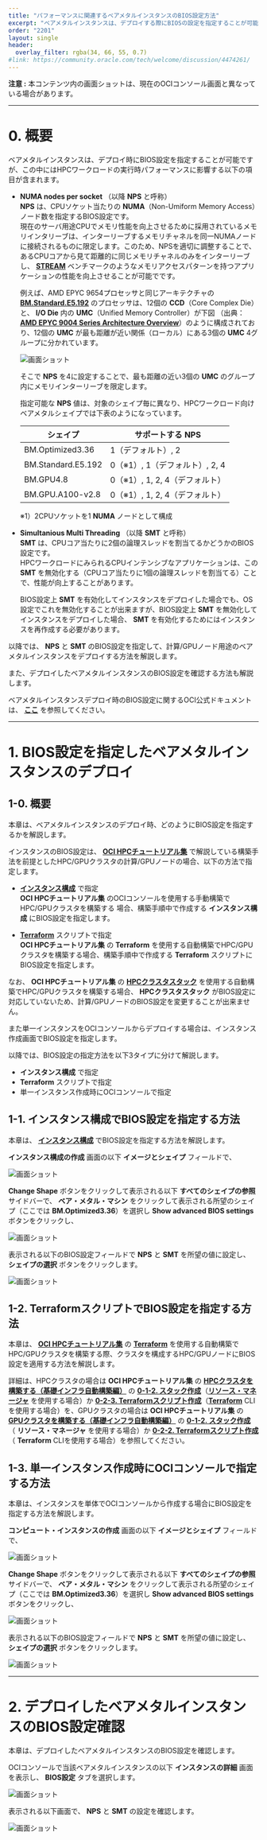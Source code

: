```yaml
---
title: "パフォーマンスに関連するベアメタルインスタンスのBIOS設定方法"
excerpt: "ベアメタルインスタンスは、デプロイする際にBIOSの設定を指定することが可能です。これらの設定は、NPS（NUMA nodes per socket）やSMT（Simultanious Multi Threading）といった、当該インスタンスの性能に影響するものが少なくありません。本パフォーマンス関連Tipsは、これらのBIOS設定を指定してHPC/GPUクラスタを構築する方法を解説します。"
order: "2201"
layout: single
header:
  overlay_filter: rgba(34, 66, 55, 0.7)
#link: https://community.oracle.com/tech/welcome/discussion/4474261/
---
```


**注意 :** 本コンテンツ内の画面ショットは、現在のOCIコンソール画面と異なっている場合があります。

***
# 0. 概要

ベアメタルインスタンスは、デプロイ時にBIOS設定を指定することが可能ですが、この中にはHPCワークロードの実行時パフォーマンスに影響する以下の項目が含まれます。

- **NUMA nodes per socket** （以降 **NPS** と呼称）  
  **NPS** は、CPUソケット当たりの **NUMA**（Non-Umiform Memory Access）ノード数を指定するBIOS設定です。  
  現在のサーバ用途CPUでメモリ性能を向上させるために採用されているメモリインタリーブは、インターリーブするメモリチャネルを同一NUMAノードに接続されるものに限定します。このため、NPSを適切に調整することで、あるCPUコアから見て距離的に同じメモリチャネルのみをインターリーブし、 **[STREAM](https://www.cs.virginia.edu/stream/)** ベンチマークのようなメモリアクセスパターンを持つアプリケーションの性能を向上させることが可能でです。

  例えば、AMD EPYC 9654プロセッサと同じアーキテクチャの **[BM.Standard.E5.192](https://docs.oracle.com/ja-jp/iaas/Content/Compute/References/computeshapes.htm#bm-standard)** のプロセッサは、12個の **CCD**（Core Complex Die）と、 **I/O Die** 内の **UMC**（Unified Memory Controller）が下図 （出典： **[AMD EPYC 9004 Series Architecture Overview](https://www.amd.com/system/files/documents/58015-epyc-9004-tg-architecture-overview.pdf)**）のように構成されており、12個の **UMC** が最も距離が近い関係（ローカル）にある3個の **UMC** 4グループに分かれています。

     ![画面ショット](figure01.png)

  そこで **NPS** を4に設定することで、最も距離の近い3個の **UMC** のグループ内にメモリインターリーブを限定します。

  指定可能な **NPS** 値は、対象のシェイプ毎に異なり、HPCワークロード向けベアメタルシェイプでは下表のようになっています。

    | シェイプ               | サポートする **NPS**          |
    | ------------------ | ----------------------- |
    | BM.Optimized3.36   | 1（デフォルト）, 2            |
    | BM.Standard.E5.192 | 0（※1）, 1（デフォルト）, 2, 4 |
    | BM.GPU4.8          | 0（※1）, 1, 2, 4（デフォルト） |
    | BM.GPU.A100-v2.8   | 0（※1）, 1, 2, 4（デフォルト） |

    ※1）2CPUソケットを1 **NUMA** ノードとして構成

- **Simultanious Multi Threading** （以降 **SMT** と呼称）  
  **SMT** は、CPUコア当たりに2個の論理スレッドを割当てるかどうかのBIOS設定です。  
  HPCワークロードにみられるCPUインテンシブなアプリケーションは、この **SMT** を無効化する（CPUコア当たりに1個の論理スレッドを割当てる）ことで、性能が向上することがあります。

  BIOS設定上 **SMT** を有効化してインスタンスをデプロイした場合でも、OS設定でこれを無効化することが出来ますが、BIOS設定上 **SMT** を無効化してインスタンスをデプロイした場合、 **SMT** を有効化するためにはインスタンスを再作成する必要があります。

以降では、 **NPS** と **SMT** のBIOS設定を指定して、計算/GPUノード用途のベアメタルインスタンスをデプロイする方法を解説します。

また、デプロイしたベアメタルインスタンスのBIOS設定を確認する方法も解説します。

ベアメタルインスタンスデプロイ時のBIOS設定に関するOCI公式ドキュメントは、 **[ここ](https://docs.oracle.com/ja-jp/iaas/Content/Compute/References/bios-settings.htm#bios-settings)** を参照してください。

***
# 1. BIOS設定を指定したベアメタルインスタンスのデプロイ

## 1-0. 概要

本章は、ベアメタルインスタンスのデプロイ時、どのようにBIOS設定を指定するかを解説します。

インスタンスのBIOS設定は、 **[OCI HPCチュートリアル集](/ocitutorials/hpc/#1-oci-hpcチュートリアル集)** で解説している構築手法を前提としたHPC/GPUクラスタの計算/GPUノードの場合、以下の方法で指定します。

- **[インスタンス構成](/ocitutorials/hpc/#5-7-インスタンス構成)** で指定  
  **OCI HPCチュートリアル集** のOCIコンソールを使用する手動構築でHPC/GPUクラスタを構築する
  場合、構築手順中で作成する **インスタンス構成** にBIOS設定を指定します。

- **[Terraform](/ocitutorials/hpc/#5-12-terraform)** スクリプトで指定  
  **OCI HPCチュートリアル集** の **Terraform** を使用する自動構築でHPC/GPUクラスタを構築する場合、構築手順中で作成する **Terraform** スクリプトにBIOS設定を指定します。

なお、 **OCI HPCチュートリアル集** の **[HPCクラスタスタック](/ocitutorials/hpc/#5-10-hpcクラスタスタック)** を使用する自動構築でHPC/GPUクラスタを構築する場合、 **HPCクラスタスタック** がBIOS設定に対応していないため、計算/GPUノードのBIOS設定を変更することが出来ません。

また単一インスタンスをOCIコンソールからデプロイする場合は、インスタンス作成画面でBIOS設定を指定します。

以降では、BIOS設定の指定方法を以下3タイプに分けて解説します。

- **インスタンス構成** で指定
- **Terraform** スクリプトで指定
- 単一インスタンス作成時にOCIコンソールで指定

## 1-1. インスタンス構成でBIOS設定を指定する方法

本章は、 **[インスタンス構成](/ocitutorials/hpc/#5-7-インスタンス構成)** でBIOS設定を指定する方法を解説します。

**インスタンス構成の作成** 画面の以下 **イメージとシェイプ** フィールドで、

![画面ショット](console_page01.png)

**Change Shape** ボタンをクリックして表示される以下 **すべてのシェイプの参照** サイドバーで、 **ベア・メタル・マシン** をクリックして表示される所望のシェイプ（ここでは **BM.Optimized3.36**）を選択し **Show advanced BIOS settings**  ボタンをクリックし、

![画面ショット](console_page02.png)

表示される以下のBIOS設定フィールドで **NPS** と **SMT** を所望の値に設定し、 **シェイプの選択** ボタンをクリックします。

![画面ショット](console_page03.png)

## 1-2. TerraformスクリプトでBIOS設定を指定する方法

本章は、 **[OCI HPCチュートリアル集](/ocitutorials/hpc/#1-oci-hpcチュートリアル集)** の **[Terraform](/ocitutorials/hpc/#5-12-terraform)** を使用する自動構築でHPC/GPUクラスタを構築する際、クラスタを構成するHPC/GPUノードにBIOS設定を適用する方法を解説します。

詳細は、HPCクラスタの場合は **OCI HPCチュートリアル集** の **[HPCクラスタを構築する（基礎インフラ自動構築編）](/ocitutorials/hpc/spinup-hpc-cluster-withterraform/)** の **[0-1-2. スタック作成](/ocitutorials/hpc/spinup-hpc-cluster-withterraform/#0-1-2-スタック作成)**（**[リソース・マネージャ](/ocitutorials/hpc/#5-2-リソースマネージャ)** を使用する場合）か **[0-2-3. Terraformスクリプト作成](/ocitutorials/hpc/spinup-hpc-cluster-withterraform/#0-2-3-terraformスクリプト作成)**（**[Terraform](/ocitutorials/hpc/#5-12-terraform)** CLIを使用する場合）を、GPUクラスタの場合は **OCI HPCチュートリアル集** の **[GPUクラスタを構築する（基礎インフラ自動構築編）](/ocitutorials/hpc/spinup-gpu-cluster-withterraform/)** の **[0-1-2. スタック作成](/ocitutorials/hpc/spinup-gpu-cluster-withterraform/#0-1-2-スタック作成)** （ **リソース・マネージャ** を使用する場合）か **[0-2-2. Terraformスクリプト作成](/ocitutorials/hpc/spinup-gpu-cluster-withterraform/#0-2-2-terraformスクリプト作成)** （ **Terraform** CLIを使用する場合）を参照してください。

## 1-3. 単一インスタンス作成時にOCIコンソールで指定する方法

本章は、インスタンスを単体でOCIコンソールから作成する場合にBIOS設定を指定する方法を解説します。

**コンピュート・インスタンスの作成** 画面の以下 **イメージとシェイプ** フィールドで、

![画面ショット](console_page01.png)

**Change Shape** ボタンをクリックして表示される以下 **すべてのシェイプの参照** サイドバーで、 **ベア・メタル・マシン** をクリックして表示される所望のシェイプ（ここでは **BM.Optimized3.36**）を選択し **Show advanced BIOS settings**  ボタンをクリックし、

![画面ショット](console_page02.png)

表示される以下のBIOS設定フィールドで **NPS** と **SMT** を所望の値に設定し、 **シェイプの選択** ボタンをクリックします。

![画面ショット](console_page03.png)

***
# 2. デプロイしたベアメタルインスタンスのBIOS設定確認

本章は、デプロイしたベアメタルインスタンスのBIOS設定を確認します。

OCIコンソールで当該ベアメタルインスタンスの以下 **インスタンスの詳細** 画面を表示し、 **BIOS設定** タブを選択します。

![画面ショット](console_page04.png)

表示される以下画面で、 **NPS** と **SMT** の設定を確認します。

![画面ショット](console_page05.png)
